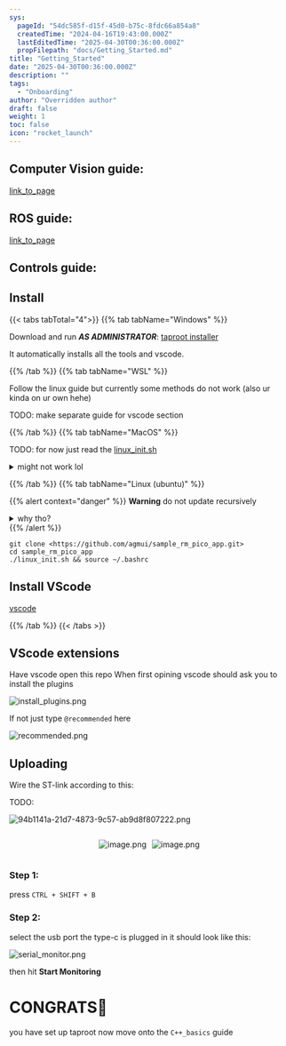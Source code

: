 ```yaml
---
sys:
  pageId: "54dc585f-d15f-45d0-b75c-8fdc66a854a8"
  createdTime: "2024-04-16T19:43:00.000Z"
  lastEditedTime: "2025-04-30T00:36:00.000Z"
  propFilepath: "docs/Getting_Started.md"
title: "Getting_Started"
date: "2025-04-30T00:36:00.000Z"
description: ""
tags:
  - "Onboarding"
author: "Overridden author"
draft: false
weight: 1
toc: false
icon: "rocket_launch"
---
```


## Computer Vision guide:

[link_to_page](86d45bc0-388b-4d26-8848-44f255f73d0e)

## ROS guide:

[link_to_page](3c76c1de-ec8f-46d6-8b0a-294005edc2d5)

## Controls guide:

## Install

{{< tabs tabTotal="4">}}
{{% tab tabName="Windows" %}}

Download and run _**AS ADMINISTRATOR**_: [taproot installer](https://github.com/Thornbots/TeachingFreshies/releases/tag/1.0)

It automatically installs all the tools and vscode.

{{% /tab %}}
{{% tab tabName="WSL" %}}

Follow the linux guide but currently some methods do not work (also ur kinda on ur own hehe)

TODO: make separate guide for vscode section

{{% /tab %}}
{{% tab tabName="MacOS" %}}

TODO: for now just read the [linux_init.sh](https://github.com/agmui/sample_rm_pico_app/blob/main/linux_init.sh)

<details>
<summary>might not work lol</summary>

`brew install libusb pkg-config`

Next install: [vscode](https://code.visualstudio.com/Download)

</details>

{{% /tab %}}
{{% tab tabName="Linux (ubuntu)" %}}

{{% alert context="danger" %}}
**Warning** do not update recursively
<details>
<summary>why tho?</summary>
There are some submodules that may go on for a while (like tinyusb) and I highly
recommend you don't need to get them.
If you want to see what submodules I update just look in `linux_init.sh`
</details>
{{% /alert %}}

```shell
git clone <https://github.com/agmui/sample_rm_pico_app.git>
cd sample_rm_pico_app
./linux_init.sh && source ~/.bashrc
```

## Install VScode

[vscode](https://code.visualstudio.com/Download)

{{% /tab %}}
{{< /tabs >}}

## VScode extensions

Have vscode open this repo
When first opining vscode should ask you to install the plugins

![install_plugins.png](https://prod-files-secure.s3.us-west-2.amazonaws.com/d518164a-d88e-44d1-a4ee-3adb3bd8bce0/89bd30f0-1825-4e77-867b-0a41ce370880/install_plugins.png?X-Amz-Algorithm=AWS4-HMAC-SHA256&X-Amz-Content-Sha256=UNSIGNED-PAYLOAD&X-Amz-Credential=ASIAZI2LB466UO6NQ34D%2F20250625%2Fus-west-2%2Fs3%2Faws4_request&X-Amz-Date=20250625T210801Z&X-Amz-Expires=3600&X-Amz-Security-Token=IQoJb3JpZ2luX2VjEFUaCXVzLXdlc3QtMiJGMEQCIG1B1qsJJrQzeZ6BLvG6UTQhCXcMPr1SflRp3UVwidDkAiAD9LR7HBISI9xH%2FmQ1mmxeCXpOhQMeqfTz3Yxn0TKoUSr%2FAwhOEAAaDDYzNzQyMzE4MzgwNSIMtKlxHhOnfTaaQLoGKtwDjOB4jYR%2FpFkGy1R5t3FUouIf8A2KlJg%2Fu4L927IVGt60gJ%2Bs3mMaaaAw29cUfJBrOoTCxisDAL4emm1nf8qzx837ZrkEO5qFJ2g82dDVRTr8Lg8lF25fswb76oRl5B%2Bpx0IqKcx%2FsY9Q0nQbmvvKY533G%2BW3rG6z2zZ216zFggpxC3JSw%2FYkNMcwtJe3Ee3%2FZtmfVeJ7SBRwQvr8JJ2KcXTZQ2hngVgPu%2FJC5gg%2FPOTgL59yzzseZkgb9VHVJkutiw%2FEh%2BwFvBzInVCly6DuoSRLeOY0yh3qCSVlkJ%2F4hM6RrBWS%2BqS%2FMHaPYdKwWIHaGoJmLRcvsQy0Ic4Qmm4oYsVzKIc783Bdlrjm9YZh2uWBympfrDbOrDyq%2FYLAEO3YWG23TwO8rfOnEmDNMNMQf82Vqb6xGAq3hRGUVLzc6aRNHiQ%2F%2BpMwpmjm3p76JZE%2Fzs6wLkxFP7uk6rKnnByeVGhP4zivapzACJEZ%2B1WRnDVtQ%2F%2BiGHfcmUCXjHlItUookHaGYYS69UY6xaMVmOxrufD1ZpXLpkkmlnw1wAuOGPRcHX5SFjkUsK9SEcxY%2F7XlNmcqRts2EnA8PqeTDD4Ko34xyMClnQIj%2B5Ot1jivfJ1XyDoZIgA4aFseVUowhrrxwgY6pgHxe%2FAkpA0ZYYtEL4NlxXqj%2Fjp%2FNN3AJyJhX5rX2YcRmDde5zkR8gzOygbfjM4vvN1DmIfvzG4rZC4xqaHiS8pgdt28ItJj7s3bUNlhz3VjGamaKNzKKvGDKt1HXbmk3rvmjSyTFpKdpTgsKiNfXwN1Y2HSDmZtcg88hHQiBWl%2BuradnAV5wHl1TelRDr6RPslWAeRzdYKqOWZ%2F221Kj5S7wKxT7SWj&X-Amz-Signature=41a2291866fc95709683923eeba9e9f33837faf6bfd0b40b76a6e3f503f00264&X-Amz-SignedHeaders=host&x-amz-checksum-mode=ENABLED&x-id=GetObject)

If not just type `@recommended` here  

![recommended.png](https://prod-files-secure.s3.us-west-2.amazonaws.com/d518164a-d88e-44d1-a4ee-3adb3bd8bce0/61e661e9-5d85-4dfc-be0d-8d2097a5e793/recommended.png?X-Amz-Algorithm=AWS4-HMAC-SHA256&X-Amz-Content-Sha256=UNSIGNED-PAYLOAD&X-Amz-Credential=ASIAZI2LB466UO6NQ34D%2F20250625%2Fus-west-2%2Fs3%2Faws4_request&X-Amz-Date=20250625T210801Z&X-Amz-Expires=3600&X-Amz-Security-Token=IQoJb3JpZ2luX2VjEFUaCXVzLXdlc3QtMiJGMEQCIG1B1qsJJrQzeZ6BLvG6UTQhCXcMPr1SflRp3UVwidDkAiAD9LR7HBISI9xH%2FmQ1mmxeCXpOhQMeqfTz3Yxn0TKoUSr%2FAwhOEAAaDDYzNzQyMzE4MzgwNSIMtKlxHhOnfTaaQLoGKtwDjOB4jYR%2FpFkGy1R5t3FUouIf8A2KlJg%2Fu4L927IVGt60gJ%2Bs3mMaaaAw29cUfJBrOoTCxisDAL4emm1nf8qzx837ZrkEO5qFJ2g82dDVRTr8Lg8lF25fswb76oRl5B%2Bpx0IqKcx%2FsY9Q0nQbmvvKY533G%2BW3rG6z2zZ216zFggpxC3JSw%2FYkNMcwtJe3Ee3%2FZtmfVeJ7SBRwQvr8JJ2KcXTZQ2hngVgPu%2FJC5gg%2FPOTgL59yzzseZkgb9VHVJkutiw%2FEh%2BwFvBzInVCly6DuoSRLeOY0yh3qCSVlkJ%2F4hM6RrBWS%2BqS%2FMHaPYdKwWIHaGoJmLRcvsQy0Ic4Qmm4oYsVzKIc783Bdlrjm9YZh2uWBympfrDbOrDyq%2FYLAEO3YWG23TwO8rfOnEmDNMNMQf82Vqb6xGAq3hRGUVLzc6aRNHiQ%2F%2BpMwpmjm3p76JZE%2Fzs6wLkxFP7uk6rKnnByeVGhP4zivapzACJEZ%2B1WRnDVtQ%2F%2BiGHfcmUCXjHlItUookHaGYYS69UY6xaMVmOxrufD1ZpXLpkkmlnw1wAuOGPRcHX5SFjkUsK9SEcxY%2F7XlNmcqRts2EnA8PqeTDD4Ko34xyMClnQIj%2B5Ot1jivfJ1XyDoZIgA4aFseVUowhrrxwgY6pgHxe%2FAkpA0ZYYtEL4NlxXqj%2Fjp%2FNN3AJyJhX5rX2YcRmDde5zkR8gzOygbfjM4vvN1DmIfvzG4rZC4xqaHiS8pgdt28ItJj7s3bUNlhz3VjGamaKNzKKvGDKt1HXbmk3rvmjSyTFpKdpTgsKiNfXwN1Y2HSDmZtcg88hHQiBWl%2BuradnAV5wHl1TelRDr6RPslWAeRzdYKqOWZ%2F221Kj5S7wKxT7SWj&X-Amz-Signature=d19f4b99a8b6e402bb165e8398cf499b8cc9cabba706af55acc582441a7f47f3&X-Amz-SignedHeaders=host&x-amz-checksum-mode=ENABLED&x-id=GetObject)

## Uploading

Wire the ST-link according to this:

TODO:

![94b1141a-21d7-4873-9c57-ab9d8f807222.png](https://prod-files-secure.s3.us-west-2.amazonaws.com/d518164a-d88e-44d1-a4ee-3adb3bd8bce0/e5fad17d-ab82-4300-9f4c-505ab4b1202c/94b1141a-21d7-4873-9c57-ab9d8f807222.png?X-Amz-Algorithm=AWS4-HMAC-SHA256&X-Amz-Content-Sha256=UNSIGNED-PAYLOAD&X-Amz-Credential=ASIAZI2LB466UO6NQ34D%2F20250625%2Fus-west-2%2Fs3%2Faws4_request&X-Amz-Date=20250625T210801Z&X-Amz-Expires=3600&X-Amz-Security-Token=IQoJb3JpZ2luX2VjEFUaCXVzLXdlc3QtMiJGMEQCIG1B1qsJJrQzeZ6BLvG6UTQhCXcMPr1SflRp3UVwidDkAiAD9LR7HBISI9xH%2FmQ1mmxeCXpOhQMeqfTz3Yxn0TKoUSr%2FAwhOEAAaDDYzNzQyMzE4MzgwNSIMtKlxHhOnfTaaQLoGKtwDjOB4jYR%2FpFkGy1R5t3FUouIf8A2KlJg%2Fu4L927IVGt60gJ%2Bs3mMaaaAw29cUfJBrOoTCxisDAL4emm1nf8qzx837ZrkEO5qFJ2g82dDVRTr8Lg8lF25fswb76oRl5B%2Bpx0IqKcx%2FsY9Q0nQbmvvKY533G%2BW3rG6z2zZ216zFggpxC3JSw%2FYkNMcwtJe3Ee3%2FZtmfVeJ7SBRwQvr8JJ2KcXTZQ2hngVgPu%2FJC5gg%2FPOTgL59yzzseZkgb9VHVJkutiw%2FEh%2BwFvBzInVCly6DuoSRLeOY0yh3qCSVlkJ%2F4hM6RrBWS%2BqS%2FMHaPYdKwWIHaGoJmLRcvsQy0Ic4Qmm4oYsVzKIc783Bdlrjm9YZh2uWBympfrDbOrDyq%2FYLAEO3YWG23TwO8rfOnEmDNMNMQf82Vqb6xGAq3hRGUVLzc6aRNHiQ%2F%2BpMwpmjm3p76JZE%2Fzs6wLkxFP7uk6rKnnByeVGhP4zivapzACJEZ%2B1WRnDVtQ%2F%2BiGHfcmUCXjHlItUookHaGYYS69UY6xaMVmOxrufD1ZpXLpkkmlnw1wAuOGPRcHX5SFjkUsK9SEcxY%2F7XlNmcqRts2EnA8PqeTDD4Ko34xyMClnQIj%2B5Ot1jivfJ1XyDoZIgA4aFseVUowhrrxwgY6pgHxe%2FAkpA0ZYYtEL4NlxXqj%2Fjp%2FNN3AJyJhX5rX2YcRmDde5zkR8gzOygbfjM4vvN1DmIfvzG4rZC4xqaHiS8pgdt28ItJj7s3bUNlhz3VjGamaKNzKKvGDKt1HXbmk3rvmjSyTFpKdpTgsKiNfXwN1Y2HSDmZtcg88hHQiBWl%2BuradnAV5wHl1TelRDr6RPslWAeRzdYKqOWZ%2F221Kj5S7wKxT7SWj&X-Amz-Signature=62c201c42d4298afdfc95e9df0f42cf2556efcdf0ce52960bfd821cfe74ab8b0&X-Amz-SignedHeaders=host&x-amz-checksum-mode=ENABLED&x-id=GetObject)

<div style="display: flex;flex-direction: row; column-gap:10px; max-width: 630px;justify-content: center;">
<div>

![image.png](https://prod-files-secure.s3.us-west-2.amazonaws.com/d518164a-d88e-44d1-a4ee-3adb3bd8bce0/210ecb78-1116-4d7b-b9b7-2292f66fa2c2/image.png?X-Amz-Algorithm=AWS4-HMAC-SHA256&X-Amz-Content-Sha256=UNSIGNED-PAYLOAD&X-Amz-Credential=ASIAZI2LB466UUPZBR5L%2F20250625%2Fus-west-2%2Fs3%2Faws4_request&X-Amz-Date=20250625T210804Z&X-Amz-Expires=3600&X-Amz-Security-Token=IQoJb3JpZ2luX2VjEFUaCXVzLXdlc3QtMiJHMEUCIQCwElXm%2FLU8AHf9zaZjlG7TH5wtVR4mvkgEP%2FbLRn7UOgIgIoR0UHroP1IjMgZSbDucg4v1n3VQvmXb4vBKeZvyg%2BEq%2FwMIThAAGgw2Mzc0MjMxODM4MDUiDBp8MrOuFWXjMstrVSrcAyHRFMoQxhSA9BsgRDq%2Blv2a9b0U6EN1qCyCqP4DzU4SnxOywFYGVoH8rvktmUS%2F17P%2Bin5VRDjO%2B1n2O0nkRYuMPxMmAfvLqQMs70cvE2ZrFokhGA5mCYdsO%2BOJVWwKUyASRaZA9u%2Fv7jK473gokDvkk8VSfIsHtcYWW9Lg%2FcCFoOFPSt9sqflTJE2EKvKFVsStGsIEWNn%2Bh2lSKleBXvEVUrrC3vofCO54YBMEfs0d%2Bwo7c%2BQD1%2FkRhUdHn%2FbnPV46EQt%2BmEn9HPm3%2FnZb4B4ZbpkwOH6oRpMfiP2V61Al0SXvgbGlRGsvXT8yspxmO5ARG3GqlTpbPzOOYKfpcj1rZfJPANdu1uItZI4VIq1PadrHPer69KyxJCdVt2GrGKv6HAQ9Fm09lRnh7laJLtluo6E5rxaF1mIQS2ZNZPZebM8DLbdEIim1ClV877AZsyInQrjIJLrHsHSVb9m%2FLEOBPiDE8FslRHEhMHjPBvPWnsdwjZQPOd61ppGz%2BhaWdujUgfBjaaZbXolD6lI1c57MFhbSIwzedfADqX9KHcvV3VRlNgZfXgQ4BYVuxu%2BoF2SACj6gHnaqL5xhvInT30RNd8hudVa5azZVFvKWYlyZG%2BsmZT0Qi7twVW9lML658cIGOqUBv1KgcC6zZzxixON3quCKr78y8j1IYL9RhtNR8xxJbof1a8VnUKjAE2bnmvmJhuRQVB1%2FR8BwmcVlriNuuQggw9jQLP7a3lb3xCm7s52ImQ5sP1dUsCxr1FzBGTpr69N%2BbXefogtwiT6JLhciioOm90ctsgW8IOJ8gkZiur7NbwJsFO5Tix1dntViVXJLeuQOFfqSS4YCyEXabQGkKi8jLHvunQV%2B&X-Amz-Signature=47d49b24626812a01d3f127d2a11494f843e07e303e5120480bf8157216636da&X-Amz-SignedHeaders=host&x-amz-checksum-mode=ENABLED&x-id=GetObject)

</div>
<div>

![image.png](https://prod-files-secure.s3.us-west-2.amazonaws.com/d518164a-d88e-44d1-a4ee-3adb3bd8bce0/33a0fd0f-8ca6-4a86-8e09-26e95ded1fff/image.png?X-Amz-Algorithm=AWS4-HMAC-SHA256&X-Amz-Content-Sha256=UNSIGNED-PAYLOAD&X-Amz-Credential=ASIAZI2LB4662TU34U2H%2F20250625%2Fus-west-2%2Fs3%2Faws4_request&X-Amz-Date=20250625T210804Z&X-Amz-Expires=3600&X-Amz-Security-Token=IQoJb3JpZ2luX2VjEFUaCXVzLXdlc3QtMiJHMEUCIGV4R%2B6Q5jzzlah4S9xdM946iwgmnbblH76Dw5cLENaGAiEApgS9FsooRlTpzHTBqmjRAb3g5sMHrpKVE5B0o7wj6L0q%2FwMIThAAGgw2Mzc0MjMxODM4MDUiDH79y5j8CYBvexGRLSrcA182Au8CHBHmkU1uQf%2F%2Fh5IGesFMYJGUEmYhunc29TDiILqEku%2BJP4OFJRwGCmCv%2FKPZvzoDY2g3mD%2B7dbQQfGh7pbzGe3pfzfqrYhaRwARak0ydwqyYRgRQ%2F4SFIL6n8hFCeIUieuKs39enVtiKnknO%2Beiqy43JA%2Fx5Cd5qDRIS7UlfIOZYWw1up4dzC1Tvoss%2BhhWv6SuiRoxDQoda0mVSLBe4dg3xoE91mg1pldRLN91SP1BUB3h3Lxg6JOOj%2BvUnG33pYmRoWjJA8om4eynvNfG4GrL3nRN%2FygtNldUTfLADLsiUQeth8X%2FsWKAtUdO328ijOUEqZElXk7pxTbYvAXMmgvGiIjuCfSqaU1Gid6o%2F4rW9hXMfyRClbPPnJnzLRVrToNN%2Faq6JnFbAt%2B2CWWb1zmDu7ZuW1FZujbWzalM5G3tab89xTYWQBRd4OUgKY4ABf8WTOFLSU1WbCqGykxqDDVX6vMEJ0BNSqh5vlGQ06B3s5CFtmjDb2g1cQNISWyxaYHqjiRPqm9enqkmrXD9JUOdBWYXeJmssmcrE6TtFECuCJEVpgwRQuZq%2BubGeo7Jtt6mYHg6EOHtyHjZUHb%2BEYtWK195QWD8wzzFvbduI5whRn3mxhc%2BnMLy58cIGOqUBzqD1zPlZGfjoyvflGgmRZeUGMCtLtOwqPwarlOeyspIVM75lsS8WmJQRPU%2Bxbdte369RpgN0Kx5Sk7yYuyN2fPf6u%2BWyeDt8amE15uPnp7BLl4NJiGvOixRY9NEjmbViU1OALfDXrvnFX8mEjXC0NGTWHKbg2n6PsrxsBAn11UujHHUHKIddogUpFyAT5BiHhtfOo3Gf4Z7lYp0ZsXtyNn1S5xw1&X-Amz-Signature=1f8d759f0e6e2babc42d28a8180ad1ebd6aafc8cdbdb52bd943c3f37a10d6db8&X-Amz-SignedHeaders=host&x-amz-checksum-mode=ENABLED&x-id=GetObject)

</div>
</div>

### Step 1:

press `CTRL + SHIFT + B`

### Step 2:

select the usb port the type-c is plugged in it should look like this:

![serial_monitor.png](https://prod-files-secure.s3.us-west-2.amazonaws.com/d518164a-d88e-44d1-a4ee-3adb3bd8bce0/f03f4774-05d4-4393-b6a0-d5efb6d315ab/serial_monitor.png?X-Amz-Algorithm=AWS4-HMAC-SHA256&X-Amz-Content-Sha256=UNSIGNED-PAYLOAD&X-Amz-Credential=ASIAZI2LB466UO6NQ34D%2F20250625%2Fus-west-2%2Fs3%2Faws4_request&X-Amz-Date=20250625T210801Z&X-Amz-Expires=3600&X-Amz-Security-Token=IQoJb3JpZ2luX2VjEFUaCXVzLXdlc3QtMiJGMEQCIG1B1qsJJrQzeZ6BLvG6UTQhCXcMPr1SflRp3UVwidDkAiAD9LR7HBISI9xH%2FmQ1mmxeCXpOhQMeqfTz3Yxn0TKoUSr%2FAwhOEAAaDDYzNzQyMzE4MzgwNSIMtKlxHhOnfTaaQLoGKtwDjOB4jYR%2FpFkGy1R5t3FUouIf8A2KlJg%2Fu4L927IVGt60gJ%2Bs3mMaaaAw29cUfJBrOoTCxisDAL4emm1nf8qzx837ZrkEO5qFJ2g82dDVRTr8Lg8lF25fswb76oRl5B%2Bpx0IqKcx%2FsY9Q0nQbmvvKY533G%2BW3rG6z2zZ216zFggpxC3JSw%2FYkNMcwtJe3Ee3%2FZtmfVeJ7SBRwQvr8JJ2KcXTZQ2hngVgPu%2FJC5gg%2FPOTgL59yzzseZkgb9VHVJkutiw%2FEh%2BwFvBzInVCly6DuoSRLeOY0yh3qCSVlkJ%2F4hM6RrBWS%2BqS%2FMHaPYdKwWIHaGoJmLRcvsQy0Ic4Qmm4oYsVzKIc783Bdlrjm9YZh2uWBympfrDbOrDyq%2FYLAEO3YWG23TwO8rfOnEmDNMNMQf82Vqb6xGAq3hRGUVLzc6aRNHiQ%2F%2BpMwpmjm3p76JZE%2Fzs6wLkxFP7uk6rKnnByeVGhP4zivapzACJEZ%2B1WRnDVtQ%2F%2BiGHfcmUCXjHlItUookHaGYYS69UY6xaMVmOxrufD1ZpXLpkkmlnw1wAuOGPRcHX5SFjkUsK9SEcxY%2F7XlNmcqRts2EnA8PqeTDD4Ko34xyMClnQIj%2B5Ot1jivfJ1XyDoZIgA4aFseVUowhrrxwgY6pgHxe%2FAkpA0ZYYtEL4NlxXqj%2Fjp%2FNN3AJyJhX5rX2YcRmDde5zkR8gzOygbfjM4vvN1DmIfvzG4rZC4xqaHiS8pgdt28ItJj7s3bUNlhz3VjGamaKNzKKvGDKt1HXbmk3rvmjSyTFpKdpTgsKiNfXwN1Y2HSDmZtcg88hHQiBWl%2BuradnAV5wHl1TelRDr6RPslWAeRzdYKqOWZ%2F221Kj5S7wKxT7SWj&X-Amz-Signature=ad372d4d6a9e4375a62a07ec01139bdff04850308a54803683bf9312f098df06&X-Amz-SignedHeaders=host&x-amz-checksum-mode=ENABLED&x-id=GetObject)

then hit **Start Monitoring**

# CONGRATS🎉

you have set up taproot now move onto the `C++_basics` guide
